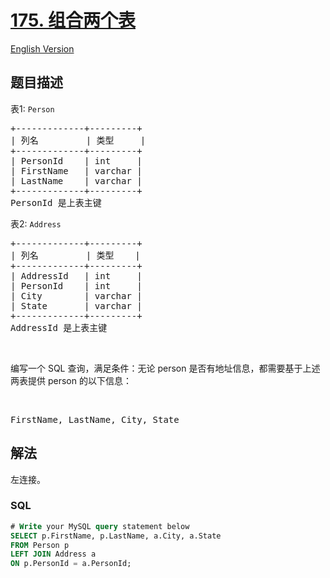 # [175. 组合两个表](https://leetcode-cn.com/problems/combine-two-tables)

[English Version](/solution/0100-0199/0175.Combine%20Two%20Tables/README_EN.md)

## 题目描述

<!-- 这里写题目描述 -->

<p>表1: <code>Person</code></p>

<pre>+-------------+---------+
| 列名         | 类型     |
+-------------+---------+
| PersonId    | int     |
| FirstName   | varchar |
| LastName    | varchar |
+-------------+---------+
PersonId 是上表主键
</pre>

<p>表2: <code>Address</code></p>

<pre>+-------------+---------+
| 列名         | 类型    |
+-------------+---------+
| AddressId   | int     |
| PersonId    | int     |
| City        | varchar |
| State       | varchar |
+-------------+---------+
AddressId 是上表主键
</pre>

<p>&nbsp;</p>

<p>编写一个 SQL 查询，满足条件：无论 person 是否有地址信息，都需要基于上述两表提供&nbsp;person 的以下信息：</p>

<p>&nbsp;</p>

<pre>FirstName, LastName, City, State
</pre>


## 解法

<!-- 这里可写通用的实现逻辑 -->

左连接。

<!-- tabs:start -->

### **SQL**

```sql
# Write your MySQL query statement below
SELECT p.FirstName, p.LastName, a.City, a.State
FROM Person p
LEFT JOIN Address a
ON p.PersonId = a.PersonId;
```

<!-- tabs:end -->
